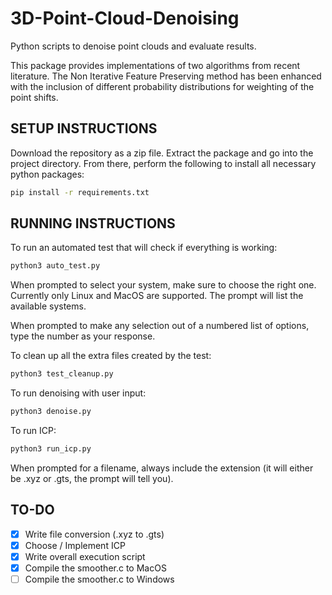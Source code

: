# 3D-Point-Cloud-Denoising
Python scripts to denoise point clouds and evaluate results.

This package provides implementations of two algorithms from recent literature. The Non Iterative Feature Preserving method has been enhanced with the inclusion of different probability distributions for weighting of the point shifts.

## SETUP INSTRUCTIONS
Download the repository as a zip file. Extract the package and go into the project directory. From there, perform the following to install all necessary python packages:
```bash
pip install -r requirements.txt
```

## RUNNING INSTRUCTIONS
To run an automated test that will check if everything is working:
```bash
python3 auto_test.py
```

When prompted to select your system, make sure to choose the right one. Currently only Linux and MacOS are supported. The prompt will list the available systems.

When prompted to make any selection out of a numbered list of options, type the number as your response. 

To clean up all the extra files created by the test:
```bash
python3 test_cleanup.py
```

To run denoising with user input:
```bash
python3 denoise.py
```

To run ICP:
```bash
python3 run_icp.py
```

When prompted for a filename, always include the extension (it will either be .xyz or .gts, the prompt will tell you).

## TO-DO 
- [X] Write file conversion (.xyz to .gts)
- [X] Choose / Implement ICP 
- [X] Write overall execution script
- [X] Compile the smoother.c to MacOS 
- [ ] Compile the smoother.c to Windows
